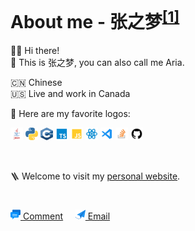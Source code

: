 <h1>About me - 张之梦<sup><a href="https://translate.google.com/?sl=zh-CN&tl=en&text=%E5%BC%A0%E4%B9%8B%E6%A2%A6&op=translate" alt="How to pronounce 张之梦">[1]</a></sup></h1>

👋🏻&nbsp;Hi there! <br/>💬 This is 张之梦, you can also call me Aria.

🇨🇳 Chinese <br/>🇺🇸 Live and work in Canada 


💬 Here are my favorite logos:
  
<p>
  <img src="/assets/java.svg" width="20" height="20" />
  <img src="/assets/python-5.svg" width="20" height="20" />
  <img src="/assets/c.svg" width="20" height="20" />
  <img src="/assets/typescript.svg" width="20" height="20" />
  <img src="/assets/javascript.svg" width="20" height="20" />
  <img src="/assets/react_ts.svg" width="20" height="20" />
  <img src="/assets/vscode.svg" width="20" height="20" />
  <img src="/assets/stackoverflow.svg" width="20" height="20" />
  <img src="/assets/github.svg" width="20" height="20" />
</p>

<br />

🪜 Welcome to visit my [personal website](http://ariazhang.me/).

<h1></h1>
<p>
  <a href="https://github.com/ariazmzhang/ariazmzhang/issues/1"><img src="/assets/comment.svg" width="16" height="16" /> Comment</a>&nbsp;&nbsp;&nbsp;&nbsp;
  <a href="mailto:zmzhangg@gmail.com"><img src="/assets/email.svg" width="16" height="16" /> Email</a>
</p>
